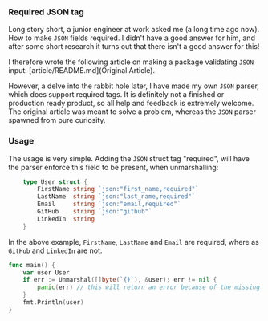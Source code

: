 ### Required JSON tag
Long story short, a junior engineer at work asked me (a long time ago now). How to make `JSON` fields required. I didn't have a good answer for him, and after some short research it turns out that there isn't a good answer for this!

I therefore wrote the following article on making a package validating `JSON` input: [article/README.md](Original Article).

However, a delve into the rabbit hole later, I have made my own `JSON` parser, which does support required tags. It is definitely not a finished or production ready product, so all help and feedback is extremely welcome. The original article was meant to solve a problem, whereas the `JSON` parser spawned from pure curiosity.

### Usage
The usage is very simple. Adding the `JSON` struct tag "required", will have the parser enforce this field to be present, when unmarshalling:

```go
	type User struct {
		FirstName string `json:"first_name,required"`
		LastName  string `json:"last_name,required"`
		Email     string `json:"email,required"`
        GitHub    string `json:"github"`
		LinkedIn  string
	}
``` 

In the above example, `FirstName`, `LastName` and `Email` are required, where as `GitHub` and `LinkedIn` are not.

```go
func main() {
    var user User
    if err := Unmarshal([]byte(`{}`), &user); err != nil {
        panic(err) // this will return an error because of the missing required fields
    }
    fmt.Println(user)
}
```